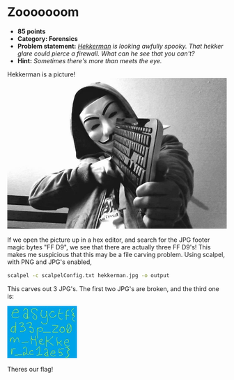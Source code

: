 Zooooooom
======
* **85 points**
* **Category: Forensics**
* **Problem statement:** _[Hekkerman](hekkerman.jpg) is looking awfully spooky. That hekker glare could pierce a firewall. What can he see that you can't?_
* **Hint:** _Sometimes there's more than meets the eye._

Hekkerman is a picture!
![hekkerman.jpg](hekkerman.jpg)

If we open the picture up in a hex editor, and search for the JPG footer magic bytes "FF D9", we see that there are actually three FF D9's!
This makes me suspicious that this may be a file carving problem. Using scalpel, with PNG and JPG's enabled,
``` bash
scalpel -c scalpelConfig.txt hekkerman.jpg -o output
```

This carves out 3 JPG's. The first two JPG's are broken, and the third one is:

![flag](flag.jpg)

Theres our flag!
